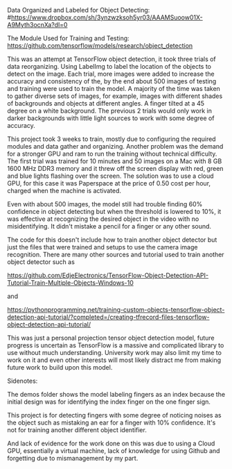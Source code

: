 Data Organized and Labeled for Object Detecting: #https://www.dropbox.com/sh/3ynzwzksoh5yr03/AAAMSuoow01X-A9Myth3ocnXa?dl=0

The Module Used for Training and Testing: https://github.com/tensorflow/models/research/object_detection

This was an attempt at TensorFlow object detection, it took three trials of data reorganizing. Using LabelImg to label the location of the objects to detect on the image. Each trial, more images were added to increase the accuracy and consistency of the, by the end about 500 images of testing and training were used to train the model. A majority of the time was taken to gather diverse sets of images, for example, images with different shades of backgrounds and objects at different angles. A finger tilted at a 45 degree on a white background. The previous 2 trials would only work in darker backgrounds with little light sources to work with some degree of accuracy.

This project took 3 weeks to train, mostly due to configuring the required modules and data gather and organizing. Another problem was the demand for a stronger GPU and ram to run the training without technical difficulty. The first trial was trained for 10 minutes and 50 images on a Mac with 8 GB 1600 MHz DDR3 memory and it threw off the screen display with red, green and blue lights flashing over the screen. The solution was to use a cloud GPU, for this case it was Paperspace at the price of 0.50 cost per hour, charged when the machine is activated.

Even with about 500 images, the model still had trouble finding 60% confidence in object detecting but when the threshold is lowered to 10%, it was effective at recognizing the desired object in the video with no misidentifying. It didn't mistake a pencil for a finger or any other sound.

The code for this doesn't include how to train another object detector but just the files that were trained and setups to use the camera image recognition. There are many other sources and tutorial used to train another object detector such as

https://github.com/EdjeElectronics/TensorFlow-Object-Detection-API-Tutorial-Train-Multiple-Objects-Windows-10

and

https://pythonprogramming.net/training-custom-objects-tensorflow-object-detection-api-tutorial/?completed=/creating-tfrecord-files-tensorflow-object-detection-api-tutorial/

This was just a personal projection tensor object detection model, future progress is uncertain as TensorFlow is a massive and complicated library to use without much understanding. University work may also limit my time to work on it and even other interests will most likely distract me from making future work to build upon this model.

Sidenotes:

The demos folder shows the model labeling fingers as an index because the initial design was for identifying the index finger on the one finger sign.

This project is for detecting fingers with some degree of noticing noises as the object such as mistaking an ear for a finger with 10% confidence. It's not for training another different object identifier. 

And lack of evidence for the work done on this was due to using a Cloud GPU, essentially a virtual machine, lack of knowledge for using Github and forgetting due to mismanagement by my part.
